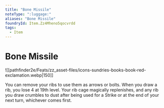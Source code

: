 ```yaml
---
title: "Bone Missile"
noteType: ":luggage:"
aliases: "Bone Missile"
foundryId: Item.Zz4Mheno5qocvrdd
tags:
  - Item
---
```


# Bone Missile
![[pathfinder2e/Feats/zz_asset-files/icons-sundries-books-book-red-exclamation.webp|150]]

You can remove your ribs to use them as arrows or bolts. When you draw a rib, you lose 4 at 19th level. Your rib cage magically replenishes, and any rib you draw crumbles to dust after being used for a Strike or at the end of your next turn, whichever comes first.
